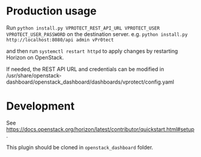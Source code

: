 # Production usage

Run `python install.py VPROTECT_REST_API_URL VPROTECT_USER VPROTECT_USER_PASSWORD` on the destination server.
e.g. `python install.py http://localhost:8080/api admin vPr0tect`

and then run `systemctl restart httpd` to apply changes by restarting Horizon on OpenStack.

If needed, the REST API URL and credentials can be modified in /usr/share/openstack-dashboard/openstack_dashboard/dashboards/vprotect/config.yaml

# Development

See https://docs.openstack.org/horizon/latest/contributor/quickstart.html#setup.

This plugin should be cloned in `openstack_dashboard` folder.